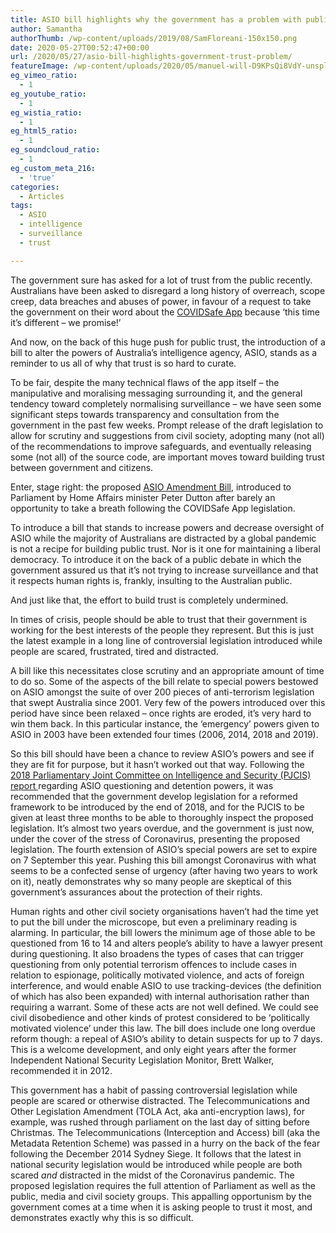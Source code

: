 ```yaml
---
title: ASIO bill highlights why the government has a problem with public trust
author: Samantha
authorThumb: /wp-content/uploads/2019/08/SamFloreani-150x150.png
date: 2020-05-27T00:52:47+00:00
url: /2020/05/27/asio-bill-highlights-government-trust-problem/
featureImage: /wp-content/uploads/2020/05/manuel-will-D9KPsQi8VdY-unsplash-scaled-1.jpg
eg_vimeo_ratio:
  - 1
eg_youtube_ratio:
  - 1
eg_wistia_ratio:
  - 1
eg_html5_ratio:
  - 1
eg_soundcloud_ratio:
  - 1
eg_custom_meta_216:
  - 'true'
categories:
  - Articles
tags:
  - ASIO
  - intelligence
  - surveillance
  - trust

---
```

The government sure has asked for a lot of trust from the public recently. Australians have been asked to disregard a long history of overreach, scope creep, data breaches and abuses of power, in favour of a request to take the government on their word about the <a href="https://digitalrightswatch.org.au/2020/04/24/covid-19-trace-app/" target="_blank" rel="noreferrer noopener">COVIDSafe App</a> because ‘this time it’s different &#8211; we promise!’

And now, on the back of this huge push for public trust, the introduction of a bill to alter the powers of Australia’s intelligence agency, ASIO, stands as a reminder to us all of why that trust is so hard to curate.

To be fair, despite the many technical flaws of the app itself &#8211; the manipulative and moralising messaging surrounding it, and the general tendency toward completely normalising surveillance &#8211; we have seen some significant steps towards transparency and consultation from the government in the past few weeks. Prompt release of the draft legislation to allow for scrutiny and suggestions from civil society, adopting many (not all) of the recommendations to improve safeguards, and eventually releasing some (not all) of the source code, are important moves toward building trust between government and citizens.

Enter, stage right: the proposed <a href="https://www.aph.gov.au/Parliamentary_Business/Bills_Legislation/Bills_Search_Results/Result?bId=r6554" target="_blank" rel="noreferrer noopener">ASIO Amendment Bill</a>, introduced to Parliament by Home Affairs minister Peter Dutton after barely an opportunity to take a breath following the COVIDSafe App legislation.

To introduce a bill that stands to increase powers and decrease oversight of ASIO while the majority of Australians are distracted by a global pandemic is not a recipe for building public trust. Nor is it one for maintaining a liberal democracy. To introduce it on the back of a public debate in which the government assured us that it’s not trying to increase surveillance and that it respects human rights is, frankly, insulting to the Australian public.

And just like that, the effort to build trust is completely undermined.

In times of crisis, people should be able to trust that their government is working for the best interests of the people they represent. But this is just the latest example in a long line of controversial legislation introduced while people are scared, frustrated, tired and distracted.

A bill like this necessitates close scrutiny and an appropriate amount of time to do so. Some of the aspects of the bill relate to special powers bestowed on ASIO amongst the suite of over 200 pieces of anti-terrorism legislation that swept Australia since 2001. Very few of the powers introduced over this period have since been relaxed &#8211; once rights are eroded, it’s very hard to win them back. In this particular instance, the ‘emergency’ powers given to ASIO in 2003 have been extended four times (2006, 2014, 2018 and 2019).

So this bill should have been a chance to review ASIO’s powers and see if they are fit for purpose, but it hasn’t worked out that way. Following the <a href="https://www.aph.gov.au/Parliamentary_Business/Committees/Joint/Intelligence_and_Security/ASIO/Report" target="_blank" rel="noreferrer noopener">2018 Parliamentary Joint Committee on Intelligence and Security (PJCIS) report </a>regarding ASIO questioning and detention powers, it was recommended that the government develop legislation for a reformed framework to be introduced by the end of 2018, and for the PJCIS to be given at least three months to be able to thoroughly inspect the proposed legislation. It’s almost two years overdue, and the government is just now, under the cover of the stress of Coronavirus, presenting the proposed legislation. The fourth extension of ASIO’s special powers are set to expire on 7 September this year. Pushing this bill amongst Coronavirus with what seems to be a confected sense of urgency (after having two years to work on it), neatly demonstrates why so many people are skeptical of this government’s assurances about the protection of their rights.

Human rights and other civil society organisations haven’t had the time yet to put the bill under the microscope, but even a preliminary reading is alarming. In particular, the bill lowers the minimum age of those able to be questioned from 16 to 14 and alters people’s ability to have a lawyer present during questioning. It also broadens the types of cases that can trigger questioning from only potential terrorism offences to include cases in relation to espionage, politically motivated violence, and acts of foreign interference, and would enable ASIO to use tracking-devices (the definition of which has also been expanded) with internal authorisation rather than requiring a warrant. Some of these acts are not well defined. We could see civil disobedience and other kinds of protest considered to be ‘politically motivated violence’ under this law. The bill does include one long overdue reform though: a repeal of ASIO’s ability to detain suspects for up to 7 days. This is a welcome development, and only eight years after the former Independent National Security Legislation Monitor, Brett Walker, recommended it in 2012.

This government has a habit of passing controversial legislation while people are scared or otherwise distracted. The Telecommunications and Other Legislation Amendment (TOLA Act, aka anti-encryption laws), for example, was rushed through parliament on the last day of sitting before Christmas. The Telecommunications (Interception and Access) bill (aka the Metadata Retention Scheme) was passed in a hurry on the back of the fear following the December 2014 Sydney Siege. It follows that the latest in national security legislation would be introduced while people are both scared _and_ distracted in the midst of the Coronavirus pandemic. The proposed legislation requires the full attention of Parliament as well as the public, media and civil society groups. This appalling opportunism by the government comes at a time when it is asking people to trust it most, and demonstrates exactly why this is so difficult.